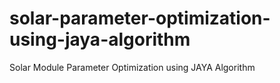 # solar-parameter-optimization-using-jaya-algorithm
Solar Module Parameter Optimization using JAYA Algorithm
